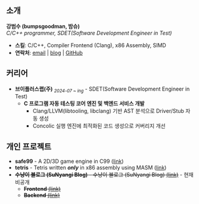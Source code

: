 ## 소개
**강범수 (bumpsgoodman, 밤슈)** <br>_C/C++ programmer, SDET(Software Development Engineer in Test)_
- **스킬**: C/C++, Compiler Frontend (Clang), x86 Assembly, SIMD
- **연락처**: [email](mailto:bumpsgoodman@gmail.com) | [blog](https://blog.naver.com/bumpsgoodman) | [GitHub](https://github.com/bumpsgoodman)

## 커리어
- **브이플러스랩(주)** <sub>*2024-07 ~ ing*</sub> - SDET(Software Development Engineer in Test)
  - **C 프로그램 자동 테스팅 코어 엔진 및 백엔드 서비스 개발**
    - Clang/LLVM(libtooling, libclang) 기반 AST 분석으로 Driver/Stub 자동 생성
    - Concolic 실행 엔진에 최적화된 코드 생성으로 커버리지 개선
  
## 개인 프로젝트
- **safe99** - A 2D/3D game engine in C99 ([link](https://github.com/bumpsgoodman/safe99))
- **tetris** - Tetris written **_only_** in x86 assembly using MASM ([link](https://github.com/bumpsgoodman/Tetris_x86_asm))
- ~~**수냥이 블로그 (SuNyangi Blog)** - 수냥이 블로그 (SuNyangi Blog) [(link)](https://sunyangi.com)~~ - 현재 비공개
  - ~~**Frontend** [(link)](https://github.com/bumpsgoodman/SuNyangi_frontend)~~
  - ~~**Backend** [(link)](https://github.com/bumpsgoodman/SuNyangi_backend)~~

